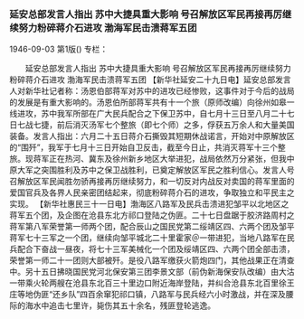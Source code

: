 ### 延安总部发言人指出  苏中大捷具重大影响  号召解放区军民再接再厉继续努力粉碎蒋介石进攻  渤海军民击溃蒋军五团

1946-09-03
第1版()
专栏：

　　延安总部发言人指出
    苏中大捷具重大影响
    号召解放区军民再接再厉继续努力粉碎蒋介石进攻
    渤海军民击溃蒋军五团
    【新华社延安二十九日电】延安总部发言人对新华社记者称：汤恩伯部蒋军对苏中的进攻已经惨败，这事件对于今后的战局的发展是有重大影响的。汤恩伯所部蒋军共有十一个旅（原师改编）向徐州如皋一线进攻，苏中我军所部在广大民兵配合之下保卫苏中，自七月十三日至八月二十七日七战七捷，前后消灭汤军七个整旅（即七个师）之多，俘获五万余人和大量美国装备。发言人指出：六月二十五日蒋介石撕毁其短期休战诺言，开始对中原解放区的“围歼”，我军于七月十三日开始自卫反击，截至今日止，共消灭蒋军十三个整旅。现蒋军正在热河、冀东及徐州新乡地区大举进犯，战局依然万分紧张，但我中原大军之突围胜利及苏中之保卫战胜利，已奠定解放区军民之胜利信心。发言人号召解放区军民闻胜勿骄再接再厉继续努力，和一切反对内战反对卖国的蒋军里面的爱国官兵及各界人民亲密团结起来，彻底粉碎蒋介石的进攻，争取独立和平民主之实现。
    【新华社惠民三十一日电】渤海区八路军及民兵击溃进犯邹平以北地区之蒋军五个团，及企图在沧县东北方祁口登陆之伪匪。二十七日盘踞于胶济路周村之蒋军第八军荣誉第一师两个团，配合辰山之国民党第二绥靖区四、六两个团及邹平蒋军七十三军之一个团，继续向邹平城北二十里霍家＠一带进犯，当地八路军在民兵配合下奋战一昼夜，将七十三军美械化一个团及绥靖区四、六两个团全部击溃，荣誉第一师二十一团则大部被歼。是役八路军缴获火箭炮四门，其他战果正在清查中。另十五日拂晓国民党河北保安第三团李景文部（前伪新海保安队改编）由大沽一带乘火轮两艘在沧县东北百三十里边口附近海岸登陆，并纠合沧县东北百里徐王庄等地伪匪“还乡队”四百余窜犯祁口镇，八路军与民兵经六小时激战，并在深及腰际的海水中追击七里许，毙伤其五十余名，残匪登轮逃逸。
